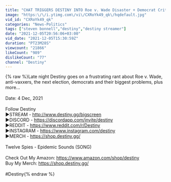 ```yaml
---
title: "CHAT TRIGGERS DESTINY INTO Roe v. Wade Disaster + Democrat Criticisms RANT"
image: "https:\/\/i.ytimg.com\/vi\/CXRoYk49_qk\/hqdefault.jpg"
vid_id: "CXRoYk49_qk"
categories: "News-Politics"
tags: ["steven bonnell","destiny","destiny streamer"]
date: "2021-12-05T20:56:06+03:00"
vid_date: "2021-12-05T15:30:59Z"
duration: "PT23M28S"
viewcount: "21866"
likeCount: "989"
dislikeCount: "77"
channel: "Destiny"
---
```

{% raw %}Late night Destiny goes on a frustrating rant about Roe v. Wade, anti-vaxxers, the next election, democrats and their biggest problems, plus more...<br /><br />Date: 4 Dec, 2021<br /><br />Follow Destiny<br />►STREAM - <a rel="nofollow" target="blank" href="http://www.destiny.gg/bigscreen">http://www.destiny.gg/bigscreen</a><br />►DISCORD - <a rel="nofollow" target="blank" href="https://discordapp.com/invite/destiny">https://discordapp.com/invite/destiny</a><br />►REDDIT - <a rel="nofollow" target="blank" href="https://www.reddit.com/r/Destiny">https://www.reddit.com/r/Destiny</a><br />►INSTAGRAM - <a rel="nofollow" target="blank" href="https://www.instagram.com/destiny">https://www.instagram.com/destiny</a><br />►MERCH - <a rel="nofollow" target="blank" href="https://shop.destiny.gg/">https://shop.destiny.gg/</a><br /><br />Twelve Spies - Epidemic Sounds (SONG)<br /><br />Check Out My Amazon: <a rel="nofollow" target="blank" href="https://www.amazon.com/shop/destiny">https://www.amazon.com/shop/destiny</a><br />Buy My Merch: <a rel="nofollow" target="blank" href="https://shop.destiny.gg/">https://shop.destiny.gg/</a><br /><br />#Destiny{% endraw %}
